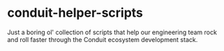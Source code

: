 # conduit-helper-scripts

Just a boring ol' collection of scripts that help our engineering team rock and roll faster through the Conduit ecosystem development stack.
